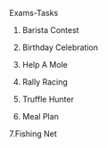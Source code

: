  Exams-Tasks

1. Barista Contest

2. Birthday Celebration

3. Help A Mole

4. Rally Racing 

5. Truffle Hunter

6. Meal Plan

7.Fishing Net
